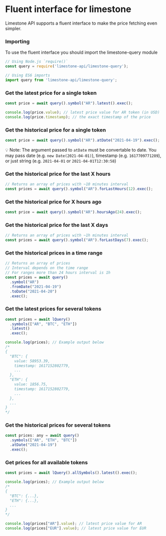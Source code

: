 # Fluent interface for limestone

Limestone API supports a fluent interface to make the price fetching even simpler.

### Importing
To use the fluent interface you should import the limestone-query module
```js
// Using Node.js `require()`
const query = require('limestone-api/limestone-query');

// Using ES6 imports
import query from 'limestone-api/limestone-query';

```

### Get the latest price for a single token
```js
const price = await query().symbol("AR").latest().exec();

console.log(price.value); // latest price value for AR token (in USD)
console.log(price.timestamp); // the exact timestamp of the price
```

### Get the historical price for a single token
```js
const price = await query().symbol("AR").atDate("2021-04-19").exec();
```
💡 Note: The argument passed to `atDate` must be convertable to date. You may pass date (e.g. `new Date(2021-04-01)`), timestamp (e.g. `1617709771289`), or just string (e.g. `2021-04-01` or `2021-04-01T12:30:58`)

### Get the historical price for the last X hours
```js
// Returns an array of prices with ~10 minutes interval
const prices = await query().symbol("AR").forLastHours(12).exec();
```

### Get the historical price for X hours ago
```js
const price = await query().symbol("AR").hoursAgo(24).exec();
```

### Get the historical price for the last X days
```js
// Returns an array of prices with ~1h minutes interval
const prices = await query().symbol("AR").forLastDays(7).exec();
```

### Get the historical prices in a time range
```js
// Returns an array of prices
// Interval depends on the time range
// For ranges more than 24 hours interval is 1h
const prices = await query()
  .symbol("AR")
  .fromDate("2021-04-19")
  .toDate("2021-04-20")
  .exec();
```

### Get the latest prices for several tokens
```js
const prices = await lQuery()
  .symbols(["AR", "BTC", "ETH"])
  .latest()
  .exec();

console.log(prices); // Example output below
/*
{
  "BTC": {
    value: 58953.39,
    timestamp: 1617152802779,
    ...
  },
  "ETH": {
    value: 1856.75,
    timestamp: 1617152802779,
    ...
  },
  ...
}
*/
```

### Get the historical prices for several tokens
```js
const prices: any = await query()
  .symbols(["AR", "ETH", "BTC"])
  .atDate("2021-04-19")
  .exec();
```


### Get prices for all available tokens
```js
const prices = await lQuery().allSymbols().latest().exec();

console.log(prices); // Example output below
/*
{
  "BTC": {...},
  "ETH": {...},
  ...
}
*/

console.log(prices["AR"].value); // latest price value for AR
console.log(prices["EUR"].value); // latest price value for EUR
```

